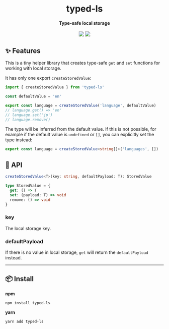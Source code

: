 <h1 align="center">
  typed-ls
</h1>
<h4 align="center">
    Type-safe local storage
</h4>

<div align="center">
  <img src="https://badgen.net/npm/v/typed-ls?icon=npm" />
  <img src="https://badgen.net/bundlephobia/minzip/typed-ls" />
</div>

## :sparkles: Features

This is a tiny helper library that creates type-safe `get` and `set` functions for working with local storage.

It has only one export `createStoredValue`:

```ts
import { createStoredValue } from 'typed-ls'

const defaultValue = 'en'

export const language = createStoredValue('language', defaultValue)
// language.get() => 'en'
// language.set('jp')
// language.remove()
```

The type will be inferred from the default value. If this is not possible, for example if the default value is `undefined` or `[]`, you can explicitly set the type instead:

```ts
export const language = createStoredValue<string[]>('languages', [])
```

## :newspaper: API

```ts
createStoredValue<T>(key: string, defaultPayload: T): StoredValue
```

```ts
type StoredValue = {
  get: () => T
  set: (payload: T) => void
  remove: () => void
}
```

### key

The local storage key.

### defaultPayload

If there is no value in local storage, `get` will return the `defaultPayload` instead.

---

## :package: Install

**npm**

```
npm install typed-ls
```

**yarn**

```
yarn add typed-ls
```
